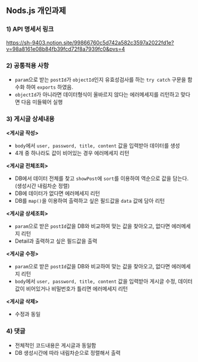 ## Nods.js 개인과제

### 1) API 명세서 링크
https://sh-9403.notion.site/99866760c5d742a582c3597a2022fd1e?v=98a8161e08b84fb39fcd72f8a7939fc0&pvs=4

### 2) 공통적용 사항
- `param`으로 받는 `postId`가 `objectId`인지 유효성검사를 하는 `try catch` 구문을 함수화 하여 `exports` 하였음.
- `objectId`가 아니라면 데이터형식이 올바르지 않다는 에러메세지를 리턴하고 맞다면 다음 미들웨어 실행

### 3) 게시글 상세내용

**<게시글 작성>**
- `body`에서 `user, password, title, content` 값을 입력받아 데이터를 생성
- 4개 중 하나라도 값이 비어있는 경우 에러메세지 리턴

**<게시글 전체조회>**
- DB에서 데이터 전체를 찾고 `showPost`에 `sort`를 이용하여 역순으로 값을 담는다. (생성시간 내림차순 정렬)
- DB에 데이터가 없다면 에러메세지 리턴
- DB를 `map()`을 이용하여 출력하고 싶은 필드값을 `data` 값에 담아 리턴

**<게시글 상세조회>**
- `param`으로 받은 `postId`값을 DB와 비교하여 맞는 값을 찾아오고, 없다면 에러메세지 리턴
- Detail과 출력하고 싶은 필드값을 출력

**<게시글 수정>**
- `param`으로 받은 `postId`값을 DB와 비교하여 맞는 값을 찾아오고, 없다면 에러메세지 리턴
- `body`에서 `user, password, title, content` 값을 입력받아 게시글 수정,
  데이터 값이 비어있거나 비밀번호가 틀리면 에러메세지 리턴

**<게시글 삭제>**
- 수정과 동일

### 4) 댓글
- 전체적인 코드내용은 게시글과 동일함
- DB 생성시간에 따라 내림차순으로 정렬해서 출력
